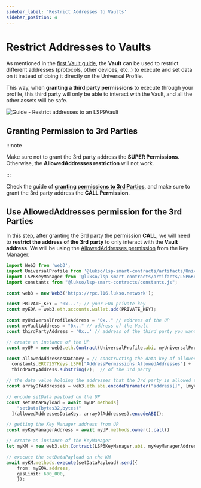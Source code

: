 ```yaml
---
sidebar_label: 'Restrict Addresses to Vaults'
sidebar_position: 4
---
```


# Restrict Addresses to Vaults

As mentioned in the [first Vault guide](./create-a-vault.md), the **Vault** can be used to restrict different addresses (protocols, other devices, etc..) to execute and set data on it instead of doing it directly on the Universal Profile. 

This way, when **granting a third party permissions** to execute through your profile, this third party will only be able to interact with the Vault, and all the other assets will be safe.

![Guide - Restrict addresses to an LSP9Vault](/img/guides/lsp9/restrict-protocol-to-vault.jpeg)

## Granting Permission to 3rd Parties

:::note

Make sure not to grant the 3rd party address the **SUPER Permissions**. Otherwise, the **AllowedAddresses restriction** will not work.

:::

Check the guide of **[granting permissions to 3rd Parties](../key-manager/give-permissions.md)**, and make sure to grant the 3rd party address the **CALL Permission**.

## Use AllowedAddresses permission for the 3rd Parties

In this step, after granting the 3rd party the permission **CALL**, we will need to **restrict the address of the 3rd party** to only interact with the **Vault address**. We will be using the [AllowedAddresses permission](../../standards/universal-profile/lsp6-key-manager.md#allowed-addresses) from the Key Manager.

```typescript title="Setting Allowed Addresses for the 3rd party address"
import Web3 from 'web3';
import UniversalProfile from '@lukso/lsp-smart-contracts/artifacts/UniversalProfile.json';
import LSP6KeyManager from '@lukso/lsp-smart-contracts/artifacts/LSP6KeyManager.json';
import constants from "@lukso/lsp-smart-contracts/constants.js";

const web3 = new Web3('https://rpc.l16.lukso.network');

const PRIVATE_KEY = '0x...'; // your EOA private key
const myEOA = web3.eth.accounts.wallet.add(PRIVATE_KEY);

const myUniversalProfileAddress = "0x.." // address of the UP
const myVaultAddress = "0x.." // address of the Vault
const thirdPartyAddress = '0x..' // address of the third party you want to restrict

// create an instance of the UP
const myUP = new web3.eth.Contract(UniversalProfile.abi, myUniversalProfileAddress);

const allowedAddressesDataKey = // constructing the data key of allowed addresses 
  constants.ERC725YKeys.LSP6["AddressPermissions:AllowedAddresses"] + 
  thirdPartyAddress.substring(2);  // of the 3rd party

// the data value holding the addresses that the 3rd party is allowed to interact with
const arrayOfAddresses = web3.eth.abi.encodeParameter("address[]", [myVaultAddress]);

// encode setData payload on the UP
const setDataPayload = await myUP.methods[
    "setData(bytes32,bytes)"
  ](allowedAddressesDataKey, arrayOfAddresses).encodeABI();

// getting the Key Manager address from UP
const myKeyManagerAddress = await myUP.methods.owner().call()

// create an instance of the KeyManager
let myKM = new web3.eth.Contract(LSP6KeyManager.abi, myKeyManagerAddress);

// execute the setDataPayload on the KM
await myKM.methods.execute(setDataPayload).send({
    from: myEOA.address,
    gasLimit: 600_000,
    });
```